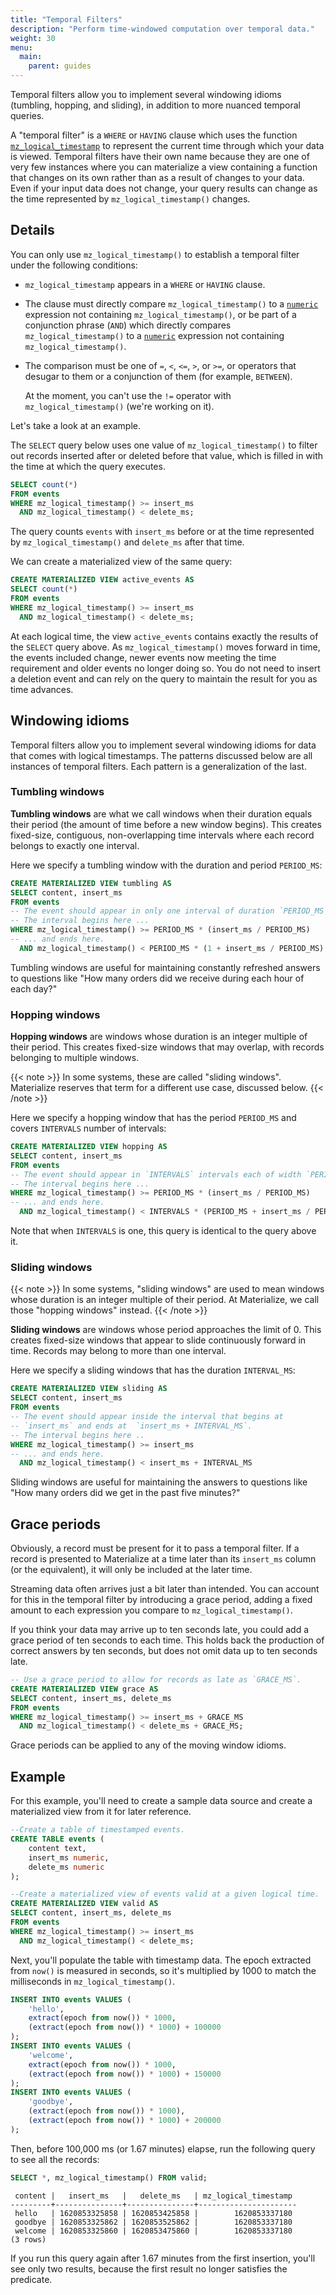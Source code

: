 ```yaml
---
title: "Temporal Filters"
description: "Perform time-windowed computation over temporal data."
weight: 30
menu:
  main:
    parent: guides
---
```


Temporal filters allow you to implement several windowing idioms (tumbling, hopping, and sliding), in addition to more nuanced temporal queries.

A "temporal filter" is a `WHERE` or `HAVING` clause which uses the function [`mz_logical_timestamp`](/sql/functions/now_and_mz_logical_timestamp) to represent the current time through which your data is viewed.
Temporal filters have their own name because they are one of very few instances where you can materialize a view containing a function that changes on its own rather than as a result of changes to your data.
Even if your input data does not change, your query results can change as the time represented by `mz_logical_timestamp()` changes.

## Details

You can only use `mz_logical_timestamp()` to establish a temporal filter under the following conditions:

- `mz_logical_timestamp` appears in a `WHERE` or `HAVING` clause.
- The clause must directly compare `mz_logical_timestamp()` to a [`numeric`](/sql/types/numeric) expression not containing `mz_logical_timestamp()`,
or be part of a conjunction phrase (`AND`) which directly compares `mz_logical_timestamp()` to a [`numeric`](/sql/types/numeric) expression not containing `mz_logical_timestamp()`.
- The comparison must be one of `=`, `<`, `<=`, `>`, or `>=`, or operators that desugar to them or a conjunction of them (for example, `BETWEEN`).

  At the moment, you can't use the `!=` operator with `mz_logical_timestamp()` (we're working on it).

Let's take a look at an example.

The `SELECT` query below uses one value of `mz_logical_timestamp()` to filter out records inserted after or deleted before that value, which is filled in with the time at which the query executes.

```sql
SELECT count(*)
FROM events
WHERE mz_logical_timestamp() >= insert_ms
  AND mz_logical_timestamp() < delete_ms;
```

The query counts `events` with `insert_ms` before or at the time represented by `mz_logical_timestamp()` and `delete_ms` after that time.

We can create a materialized view of the same query:

```sql
CREATE MATERIALIZED VIEW active_events AS
SELECT count(*)
FROM events
WHERE mz_logical_timestamp() >= insert_ms
  AND mz_logical_timestamp() < delete_ms;
```

At each logical time, the view `active_events` contains exactly the results of the `SELECT` query above.
As `mz_logical_timestamp()` moves forward in time, the events included change, newer events now meeting the time requirement and older events no longer doing so.
You do not need to insert a deletion event and can rely on the query to maintain the result for you as time advances.

## Windowing idioms

Temporal filters allow you to implement several windowing idioms for data that comes with logical timestamps.
The patterns discussed below are all instances of temporal filters. Each pattern is a generalization of the last.

### Tumbling windows

**Tumbling windows** are what we call windows when their duration equals their period (the amount of time before a new window begins). This creates fixed-size, contiguous, non-overlapping time intervals where each record belongs to exactly one interval.

Here we specify a tumbling window with the duration and period `PERIOD_MS`:

```sql
CREATE MATERIALIZED VIEW tumbling AS
SELECT content, insert_ms
FROM events
-- The event should appear in only one interval of duration `PERIOD_MS`.
-- The interval begins here ...
WHERE mz_logical_timestamp() >= PERIOD_MS * (insert_ms / PERIOD_MS)
-- ... and ends here.
  AND mz_logical_timestamp() < PERIOD_MS * (1 + insert_ms / PERIOD_MS)
```

Tumbling windows are useful for maintaining constantly refreshed answers to questions like "How many orders did we receive during each hour of each day?"

### Hopping windows

**Hopping windows** are windows whose duration is an integer multiple of their period. This creates fixed-size windows that may overlap, with records belonging to multiple windows.

{{< note >}}
In some systems, these are called "sliding windows".  Materialize reserves that term for a different use case, discussed below.
{{< /note >}}

Here we specify a hopping window that has the period `PERIOD_MS` and covers `INTERVALS` number of intervals:

```sql
CREATE MATERIALIZED VIEW hopping AS
SELECT content, insert_ms
FROM events
-- The event should appear in `INTERVALS` intervals each of width `PERIOD_MS`.
-- The interval begins here ...
WHERE mz_logical_timestamp() >= PERIOD_MS * (insert_ms / PERIOD_MS)
-- ... and ends here.
  AND mz_logical_timestamp() < INTERVALS * (PERIOD_MS + insert_ms / PERIOD_MS)
```

Note that when `INTERVALS` is one, this query is identical to the query above it.

### Sliding windows

{{< note >}}
In some systems, "sliding windows" are used to mean windows whose duration is an integer multiple of their period.
At Materialize, we call those "hopping windows" instead.
{{< /note >}}

**Sliding windows** are windows whose period approaches the limit of 0. This creates fixed-size windows that appear to slide continuously forward in time. Records may belong to more than one interval.

Here we specify a sliding windows that has the duration `INTERVAL_MS`:

```sql
CREATE MATERIALIZED VIEW sliding AS
SELECT content, insert_ms
FROM events
-- The event should appear inside the interval that begins at
-- `insert_ms` and ends at  `insert_ms + INTERVAL_MS`.
-- The interval begins here ..
WHERE mz_logical_timestamp() >= insert_ms
-- ... and ends here.
  AND mz_logical_timestamp() < insert_ms + INTERVAL_MS
```

Sliding windows are useful for maintaining the answers to questions like "How many orders did we get in the past five minutes?"

## Grace periods

Obviously, a record must be present for it to pass a temporal filter.
If a record is presented to Materialize at a time later than its `insert_ms` column (or the equivalent), it will only be included at the later time.

Streaming data often arrives just a bit later than intended. You can account for this in the temporal filter by introducing a grace period, adding a fixed
amount to each expression you compare to `mz_logical_timestamp()`.

If you think your data may arrive up to ten seconds late, you could add a grace period of ten seconds to each time.
This holds back the production of correct answers by ten seconds, but does not omit data up to ten seconds late.

```sql
-- Use a grace period to allow for records as late as `GRACE_MS`.
CREATE MATERIALIZED VIEW grace AS
SELECT content, insert_ms, delete_ms
FROM events
WHERE mz_logical_timestamp() >= insert_ms + GRACE_MS
  AND mz_logical_timestamp() < delete_ms + GRACE_MS;
```

Grace periods can be applied to any of the moving window idioms.

## Example

<!-- This example also appears in now_and_mz_logical_timestamp -->
For this example, you'll need to create a sample data source and create a materialized view from it for later reference.

```sql
--Create a table of timestamped events.
CREATE TABLE events (
    content text,
    insert_ms numeric,
    delete_ms numeric
);

--Create a materialized view of events valid at a given logical time.
CREATE MATERIALIZED VIEW valid AS
SELECT content, insert_ms, delete_ms
FROM events
WHERE mz_logical_timestamp() >= insert_ms
  AND mz_logical_timestamp() < delete_ms;
```

Next, you'll populate the table with timestamp data.
The epoch extracted from `now()` is measured in seconds, so it's multiplied by 1000 to match the milliseconds in `mz_logical_timestamp()`.

```sql
INSERT INTO events VALUES (
    'hello',
    extract(epoch from now()) * 1000,
    (extract(epoch from now()) * 1000) + 100000
);
INSERT INTO events VALUES (
    'welcome',
    extract(epoch from now()) * 1000,
    (extract(epoch from now()) * 1000) + 150000
);
INSERT INTO events VALUES (
    'goodbye',
    (extract(epoch from now()) * 1000),
    (extract(epoch from now()) * 1000) + 200000
);
```

Then, before 100,000 ms (or 1.67 minutes) elapse, run the following query to see all the records:

```sql
SELECT *, mz_logical_timestamp() FROM valid;
```
```nofmt
 content |   insert_ms   |   delete_ms   | mz_logical_timestamp
---------+---------------+---------------+----------------------
 hello   | 1620853325858 | 1620853425858 |        1620853337180
 goodbye | 1620853325862 | 1620853525862 |        1620853337180
 welcome | 1620853325860 | 1620853475860 |        1620853337180
(3 rows)
```

If you run this query again after 1.67 minutes from the first insertion, you'll see only two results, because the first result no longer satisfies the predicate.

